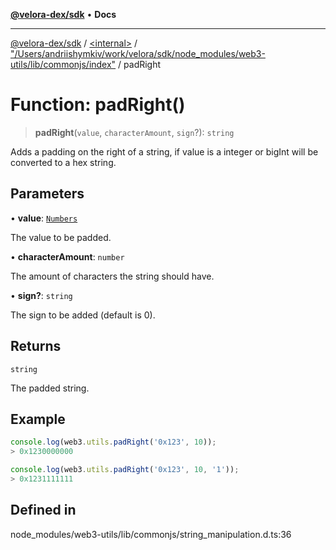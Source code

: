 [**@velora-dex/sdk**](../../../../README.md) • **Docs**

***

[@velora-dex/sdk](../../../../globals.md) / [\<internal\>](../../../README.md) / ["/Users/andriishymkiv/work/velora/sdk/node\_modules/web3-utils/lib/commonjs/index"](../README.md) / padRight

# Function: padRight()

> **padRight**(`value`, `characterAmount`, `sign`?): `string`

Adds a padding on the right of a string, if value is a integer or bigInt will be converted to a hex string.

## Parameters

• **value**: [`Numbers`](../../../type-aliases/Numbers.md)

The value to be padded.

• **characterAmount**: `number`

The amount of characters the string should have.

• **sign?**: `string`

The sign to be added (default is 0).

## Returns

`string`

The padded string.

## Example

```ts
console.log(web3.utils.padRight('0x123', 10));
> 0x1230000000

console.log(web3.utils.padRight('0x123', 10, '1'));
> 0x1231111111
```

## Defined in

node\_modules/web3-utils/lib/commonjs/string\_manipulation.d.ts:36
